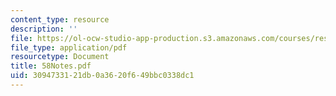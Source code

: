 ```yaml
---
content_type: resource
description: ''
file: https://ol-ocw-studio-app-production.s3.amazonaws.com/courses/res-12-000-evolution-of-physical-oceanography-spring-2007/3094733121db0a3620f649bbc0338dc1_58Notes.pdf
file_type: application/pdf
resourcetype: Document
title: 58Notes.pdf
uid: 30947331-21db-0a36-20f6-49bbc0338dc1
---
```

